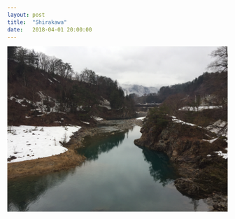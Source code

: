 ```yaml
---
layout: post
title:  "Shirakawa"
date:   2018-04-01 20:00:00
---
```

<div class="img img-big">
    <img src="/assets/shirakawa.jpg">
</div>